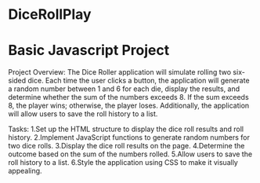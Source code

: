 # DiceRollPlay
# Basic Javascript Project
Project Overview:
The Dice Roller application will simulate rolling two six-sided dice. 
Each time the user clicks a button, the application will generate a random number between 1 and 6 for each die, 
display the results, and determine whether the sum of the numbers exceeds 8. 
If the sum exceeds 8, the player wins; otherwise, the player loses. 
Additionally, the application will allow users to save the roll history to a list.

Tasks:
1.Set up the HTML structure to display the dice roll results and roll history.
2.Implement JavaScript functions to generate random numbers for two dice rolls.
3.Display the dice roll results on the page.
4.Determine the outcome based on the sum of the numbers rolled.
5.Allow users to save the roll history to a list.
6.Style the application using CSS to make it visually appealing.
